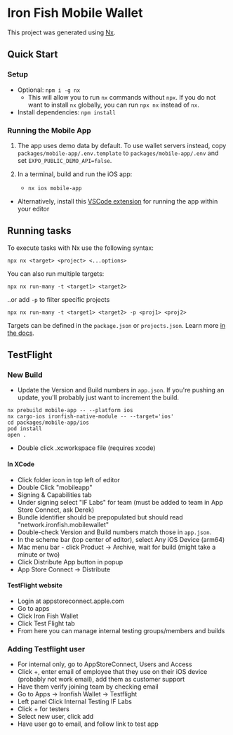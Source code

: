 # Iron Fish Mobile Wallet

This project was generated using [Nx](https://nx.dev).

## Quick Start

### Setup

- Optional: `npm i -g nx`
  - This will allow you to run `nx` commands without `npx`. If you do not want to install `nx` globally, you can run `npx nx` instead of `nx`.
- Install dependencies: `npm install`

### Running the Mobile App

1. The app uses demo data by default. To use wallet servers instead, copy `packages/mobile-app/.env.template` to `packages/mobile-app/.env` and set `EXPO_PUBLIC_DEMO_API=false`.

1. In a terminal, build and run the iOS app:
   - `nx ios mobile-app`

- Alternatively, install this [VSCode extension](https://ide.swmansion.com/) for running the app within your editor

## Running tasks

To execute tasks with Nx use the following syntax:

```
npx nx <target> <project> <...options>
```

You can also run multiple targets:

```
npx nx run-many -t <target1> <target2>
```

..or add `-p` to filter specific projects

```
npx nx run-many -t <target1> <target2> -p <proj1> <proj2>
```

Targets can be defined in the `package.json` or `projects.json`. Learn more [in the docs](https://nx.dev/features/run-tasks).

## TestFlight

### New Build

- Update the Version and Build numbers in `app.json`. If you're pushing an update, you'll probably just want to increment the build.

```shell
nx prebuild mobile-app -- --platform ios
nx cargo-ios ironfish-native-module -- --target='ios'
cd packages/mobile-app/ios
pod install
open .
```

- Double click .xcworkspace file (requires xcode)

#### In XCode

- Click folder icon in top left of editor
- Double Click "mobileapp"
- Signing & Capabilities tab
- Under signing select "IF Labs" for team (must be added to team in App Store Connect, ask Derek)
- Bundle identifier should be prepopulated but should read "network.ironfish.mobilewallet"
- Double-check Version and Build numbers match those in `app.json`.
- In the scheme bar (top center of editor), select Any iOS Device (arm64)
- Mac menu bar - click Product -> Archive, wait for build (might take a minute or two)
- Click Distribute App button in popup
- App Store Connect -> Distribute

#### TestFlight website

- Login at appstoreconnect.apple.com
- Go to apps
- Click Iron Fish Wallet
- Click Test Flight tab
- From here you can manage internal testing groups/members and builds

### Adding Testflight user

- For internal only, go to AppStoreConnect, Users and Access
- Click +, enter email of employee that they use on their iOS device (probably not work email), add them as customer support
- Have them verify joining team by checking email
- Go to Apps -> Ironfish Wallet -> Testflight
- Left panel Click Internal Testing IF Labs
- Click + for testers
- Select new user, click add
- Have user go to email, and follow link to test app
